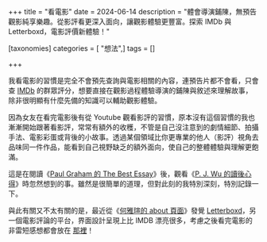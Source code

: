 +++
title = "看電影"
date = 2024-06-14
description = "體會導演鋪陳，無預告觀影純享樂趣。從影評看更深入面向，讓觀影體驗更豐富。探索 IMDb 與 Letterboxd，電影評價新體驗！"

[taxonomies]
categories = [ "想法",]
tags = []

+++

我看電影的習慣是完全不會預先查詢與電影相關的內容，連預告片都不會看，只會查 [IMDb](https://www.imdb.com/) 的群眾評分，想要直接在觀影過程體驗導演的鋪陳與敘述來理解故事，除非很明顯有什麼先備的知識可以輔助觀影體驗。

因為女友在看完電影後有從 Youtube 觀看影評的習慣，原本沒有這個習慣的我也漸漸開始跟著看影評，常常有額外的收穫，不管是自己沒注意到的劇情細節、拍攝手法、電影彩蛋或背後的小故事。透過某個領域比你更專業的他人（影評）視角去品味同一件作品，能看到自己視野缺乏的額外面向，使自己的整體體驗與理解更飽滿。

這是在閱讀《[Paul Graham 的 The Best Essay](https://paulgraham.com/best.html)》後，觀看《[P. J. Wu 的讀後心得](https://world.hey.com/mimir/a-letter-from-pj-the-best-essay-ed2ab313)》時忽然想到的事。雖然是很簡單的道理，但對此刻的我特別深刻，特別記錄一下。

與此有關又不太有關的是，最近從《[何雅瑄的 about 頁面](https://yaxuanhe.me/about/)》發覺 [Letterboxd](https://letterboxd.com/)，另一個電影評論的平台，界面設計呈現上比 IMDB 漂亮很多，考慮之後看完電影的非雷短感想都會放在 [那裡](https://letterboxd.com/mickm3n/)！

